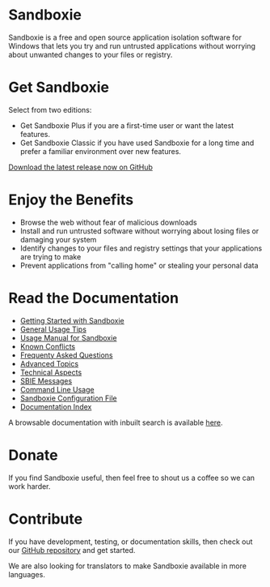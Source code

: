 # Sandboxie

Sandboxie is a free and open source application isolation software for Windows that lets you try and run untrusted applications without worrying about unwanted changes to your files or registry.


# Get Sandboxie

Select from two editions:

* Get Sandboxie Plus if you are a first-time user or want the latest features.
* Get Sandboxie Classic if you have used Sandboxie for a long time and prefer a familiar environment over new features.

[Download the latest release now on GitHub](https://github.com/sandboxie-plus/Sandboxie/releases)


# Enjoy the Benefits

* Browse the web without fear of malicious downloads
* Install and run untrusted software without worrying about losing files or damaging your system
* Identify changes to your files and registry settings that your applications are trying to make
* Prevent applications from "calling home" or stealing your personal data


# Read the Documentation

* [Getting Started with Sandboxie](Content/GettingStarted.md)
* [General Usage Tips](Content/UsageTips.md)
* [Usage Manual for Sandboxie](Content/SandboxieControl.md)
* [Known Conflicts](Content/SandboxieKnownConflicts.md)
* [Frequenty Asked Questions](Content/FrequentlyAskedQuestions.md)
* [Advanced Topics](Content/AdvancedTopics.md)
* [Technical Aspects](Content/TechnicalAspects.md)
* [SBIE Messages](Content/SBIEMessages.md)
* [Command Line Usage](Content/StartCommandLine.md)
* [Sandboxie Configuration File](Content/SandboxieIni.md)
* [Documentation Index](Content/AllPages.md)

A browsable documentation with inbuilt search is available [here](https://sandboxie-plus.github.io/sandboxie-docs).

# Donate

If you find Sandboxie useful, then feel free to shout us a coffee so we can work harder.


# Contribute

If you have development, testing, or documentation skills, then check out our [GitHub repository](https://github.com/sandboxie-plus/Sandboxie) and get started.

We are also looking for translators to make Sandboxie available in more languages.
